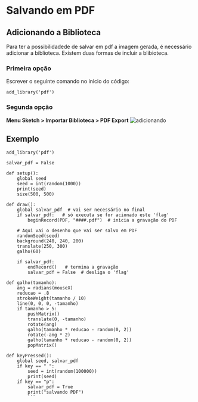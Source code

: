 # Salvando em PDF

## Adicionando a Biblioteca

Para ter a possibilidadede de salvar em pdf a imagem gerada, é necessário adicionar a biblioteca.
Existem duas formas de incluir a blibioteca.

### Primeira opção
Escrever o seguinte comando no inicio do código:
``` phython
add_library('pdf')
```
### Segunda opção

**Menu Sketch > Importar Biblioteca > PDF Export**
![adicionando](https://github.com/zehasni/material-aulas/blob/master/ADDP_BA_2019/Adicionando_biblioteca.png?raw=true)

## Exemplo

```
add_library('pdf')

salvar_pdf = False

def setup():
    global seed
    seed = int(random(1000))
    print(seed)
    size(500, 500)

def draw():
    global salvar_pdf  # vai ser necessário no final
    if salvar_pdf:   # só executa se for acionado este 'flag'
        beginRecord(PDF, "####.pdf")  # inicia a gravação do PDF
        
    # Aqui vai o desenho que vai ser salvo em PDF
    randomSeed(seed)
    background(240, 240, 200)
    translate(250, 300)
    galho(60)

    if salvar_pdf:
        endRecord()   # termina a gravação
        salvar_pdf = False  # desliga o 'flag'

def galho(tamanho):
    ang = radians(mouseX)
    reducao = .8
    strokeWeight(tamanho / 10)
    line(0, 0, 0, -tamanho)
    if tamanho > 5:
        pushMatrix()
        translate(0, -tamanho)
        rotate(ang)
        galho(tamanho * reducao - random(0, 2))
        rotate(-ang * 2)
        galho(tamanho * reducao - random(0, 2))
        popMatrix()

def keyPressed():
    global seed, salvar_pdf
    if key == " ":
        seed = int(random(100000))
        print(seed)
    if key == "p":
        salvar_pdf = True
        print("salvando PDF")
        ```
